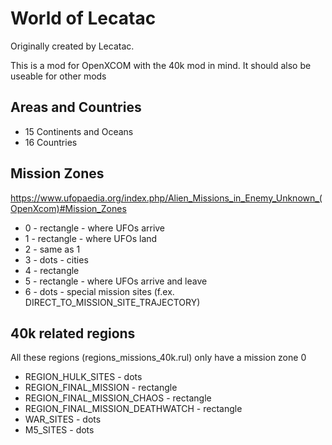 # World of Lecatac

Originally created by Lecatac.


This is a mod for OpenXCOM with the 40k mod in mind. It should also be useable for other mods


## Areas and Countries

- 15 Continents and Oceans
- 16 Countries

## Mission Zones

https://www.ufopaedia.org/index.php/Alien_Missions_in_Enemy_Unknown_(OpenXcom)#Mission_Zones

- 0 - rectangle - where UFOs arrive
- 1 - rectangle - where UFOs land
- 2 - same as 1
- 3 - dots - cities
- 4 - rectangle
- 5 - rectangle - where UFOs arrive and leave
- 6 - dots - special mission sites (f.ex. DIRECT_TO_MISSION_SITE_TRAJECTORY)

## 40k related regions

All these regions (regions_missions_40k.rul) only have a mission zone 0 

- REGION_HULK_SITES - dots
- REGION_FINAL_MISSION - rectangle
- REGION_FINAL_MISSION_CHAOS - rectangle
- REGION_FINAL_MISSION_DEATHWATCH - rectangle
- WAR_SITES - dots
- M5_SITES - dots